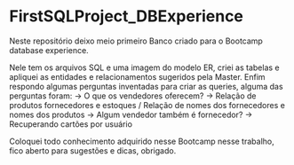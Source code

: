 # FirstSQLProject_DBExperience


Neste repositório deixo meio primeiro Banco criado para  o Bootcamp database experience.

Nele tem os arquivos SQL e uma imagem do modelo ER, criei as tabelas e apliquei as entidades e relacionamentos sugeridos pela  Master.
Enfim respondo algumas perguntas inventadas para criar as queries, alguma das perguntas foram:
-> O que os vendedores oferecem?
-> Relação de produtos fornecedores e estoques / Relação de nomes dos fornecedores e nomes dos produtos
-> Algum vendedor também é fornecedor? 
-> Recuperando cartões por usuário

Coloquei todo conhecimento adquirido nesse Bootcamp nesse trabalho, fico aberto para sugestões e dicas, obrigado.
